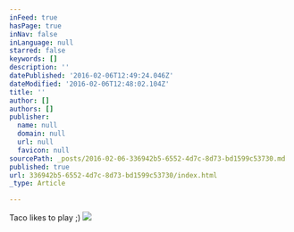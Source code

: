 ```yaml
---
inFeed: true
hasPage: true
inNav: false
inLanguage: null
starred: false
keywords: []
description: ''
datePublished: '2016-02-06T12:49:24.046Z'
dateModified: '2016-02-06T12:48:02.104Z'
title: ''
author: []
authors: []
publisher:
  name: null
  domain: null
  url: null
  favicon: null
sourcePath: _posts/2016-02-06-336942b5-6552-4d7c-8d73-bd1599c53730.md
published: true
url: 336942b5-6552-4d7c-8d73-bd1599c53730/index.html
_type: Article

---
```

Taco likes to play ;)
![](https://the-grid-user-content.s3-us-west-2.amazonaws.com/525b2e24-93ca-4d8e-a07e-a53442eeb8ab.jpg)